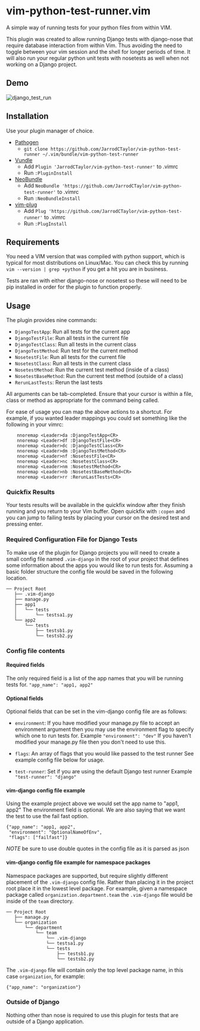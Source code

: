 # vim-python-test-runner.vim

A simple way of running tests for your python files from within VIM.

This plugin was created to allow running Django tests with django-nose that
require database interaction from within Vim. Thus avoiding the need to toggle
between your vim session and the shell for longer periods of time. It will
also run your regular python unit tests with nosetests as well when not
working on a Django project.

## Demo
![django_test_run](https://f.cloud.github.com/assets/4416952/2181329/c3107922-974b-11e3-88a8-c40f27061658.gif)

## Installation

Use your plugin manager of choice.

- [Pathogen](https://github.com/tpope/vim-pathogen)
  - `git clone https://github.com/JarrodCTaylor/vim-python-test-runner ~/.vim/bundle/vim-python-test-runner`
- [Vundle](https://github.com/gmarik/vundle)
  - Add `Plugin 'JarrodCTaylor/vim-python-test-runner'` to .vimrc
  - Run `:PluginInstall`
- [NeoBundle](https://github.com/Shougo/neobundle.vim)
  - Add `NeoBundle 'https://github.com/JarrodCTaylor/vim-python-test-runner'` to .vimrc
  - Run `:NeoBundleInstall`
- [vim-plug](https://github.com/junegunn/vim-plug)
  - Add `Plug 'https://github.com/JarrodCTaylor/vim-python-test-runner'` to .vimrc
  - Run `:PlugInstall`

## Requirements

You need a VIM version that was compiled with python support, which is typical
for most distributions on Linux/Mac.  You can check this by running
``vim --version | grep +python``
if you get a hit you are in business.

Tests are ran with either django-nose or nosetest so these will need to be
pip installed in order for the plugin to function properly.

## Usage

The plugin provides nine commands:

- `DjangoTestApp`: Run all tests for the current app
- `DjangoTestFile`: Run all tests in the current file
- `DjangoTestClass`: Run all tests in the current class
- `DjangoTestMethod`: Run test for the current method
- `NosetestFile`: Run all tests for the current file
- `NosetestClass`: Run all tests in the current class
- `NosetestMethod`: Run the current test method (inside of a class)
- `NosetestBaseMethod`: Run the current test method (outside of a class)
- `RerunLastTests`: Rerun the last tests

All arguments can be tab-completed. Ensure that your cursor is within a
file, class or method as appropriate for the command being called.

For ease of usage you can map the above actions to a shortcut. For example,
if you wanted leader mappings you could set something like the following in
your vimrc:

```
    nnoremap <Leader>da :DjangoTestApp<CR>
    nnoremap <Leader>df :DjangoTestFile<CR>
    nnoremap <Leader>dc :DjangoTestClass<CR>
    nnoremap <Leader>dm :DjangoTestMethod<CR>
    nnoremap <Leader>nf :NosetestFile<CR>
    nnoremap <Leader>nc :NosetestClass<CR>
    nnoremap <Leader>nm :NosetestMethod<CR>
    nnoremap <Leader>nb :NosetestBaseMethod<CR>
    nnoremap <Leader>rr :RerunLastTests<CR>
```

### Quickfix Results

Your tests results will be available in the quickfix window after they finish
running and you return to your Vim buffer. Open quickfix with `:copen` and
you can jump to failing tests by placing your cursor on the desired test and
pressing enter.

### Required Configuration File for Django Tests

To make use of the plugin for Django projects you will need to create a small
config file named ``.vim-django`` in the root of your project that defines some
information about the apps you would like to run tests for. Assuming a basic
folder structure the config file would be saved in the following location.
```
── Project Root
   ├── .vim-django
   ├── manage.py
   ├── app1
   │   └── tests
   │       └── testsa1.py
   └── app2
       └── tests
           ├── testsb1.py
           └── testsb2.py
```

### Config file contents

#### Required fields

The only required field is a list of the app names that you will be running
tests for.
`"app_name": "app1, app2"`

#### Optional fields

Optional fields that can be set in the vim-django config file are as follows:
- `environment`: If you have modified your manage.py file to accept an environment argument
                 then you may use the environment flag to specify which one to run tests for.
                 Example `"environment": "dev"` If you haven't modified your manage.py file
                 then you don't need to use this.

- `flags`:       An array of flags that you would like passed to the test runner
                 See example config file below for usage.

- `test-runner`: Set if you are using the default Django test runner
                 Example `"test-runner": "django"`


#### vim-django config file example

Using the example project above we would set the app name to "app1, app2"
The environment field is optional.  We are also saying that we want the test to use
the fail fast option.

```
{"app_name": "app1, app2",
 "environment": "OptionalNameOfEnv",
 "flags": ["failfast"]}
```
*NOTE* be sure to use double quotes in the config file as it is parsed as json

#### vim-django config file example for namespace packages

Namespace packages are supported, but require slightly different placement of
the `.vim-django` config file. Rather than placing it in the project root place
it in the lowest level package. For example, given a namespace package called
`organization.department.team` the `.vim-django` file would be inside of the
`team` directory.
```
── Project Root
   ├── manage.py
   └── organization
       └── department
           └── team
               └── .vim-django
               └── testsa1.py
               └── tests
                   ├── testsb1.py
                   └── testsb2.py
```

The `.vim-django` file will contain only the top level package name, in this case
`organization`, for example:

```
{"app_name": "organization"}
```

### Outside of Django

Nothing other than nose is required to use this plugin for tests that are
outside of a Django application.
